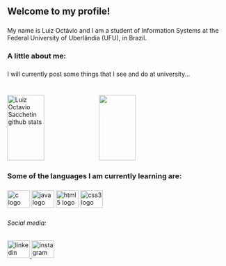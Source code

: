 <h2 align="left">Welcome to my profile!</h2>

###

<p align="left">My name is Luiz Octávio and I am a student of Information Systems at the Federal University of Uberlândia (UFU), in Brazil.</p>

###

<h3 align="left">A little about me:</h3>

###

<p align="left">I will currently post some things that I see and do at university...</p>

###

<br clear="both">

<div align="left">  
  <img width="41%" height="150px" src="https://github-readme-stats.vercel.app/api?username=LuizOctavioSB&show_icons=true&count_private=true&hide_border=true&title_color=8A2BE2&icon_color=8A2BE2&text_color=9932CC&bg_color=0a0c10" alt="Luiz Octavio Sacchetin github stats" /> 
  <img width="41%" height="150px" src="https://github-readme-stats.vercel.app/api/top-langs/?username=LuizOctavioSB&layout=compact&hide_border=true&title_color=8A2BE2&text_color=9932CC&bg_color=0a0c10" />
</div>

###

<h3 align="left">Some of the languages I am currently learning are:</h3>

###

<div align="left">
  <img src="https://cdn.jsdelivr.net/gh/devicons/devicon/icons/c/c-original.svg" height="40" width="52" alt="c logo"  />
  <img src="https://cdn.jsdelivr.net/gh/devicons/devicon/icons/java/java-original.svg" height="40" width="52" alt="java logo"  />
  <img src="https://cdn.jsdelivr.net/gh/devicons/devicon/icons/html5/html5-original.svg" height="40" width="52" alt="html5 logo"  />
  <img src="https://cdn.jsdelivr.net/gh/devicons/devicon/icons/css3/css3-original.svg" height="40" width="52" alt="css3 logo"  />
</div>

###

<h6 align="left">Social media:</h6>

###

<div align="left">
  <a href="https://www.linkedin.com/in/luizoctaviosb/" target="_blank">
    <img src="https://raw.githubusercontent.com/maurodesouza/profile-readme-generator/master/src/assets/icons/social/linkedin/default.svg" width="52" height="40" alt="linkedin logo"  />
  </a>
  <a href="https://www.instagram.com/luizsacchetin/" target="_blank">
    <img src="https://raw.githubusercontent.com/maurodesouza/profile-readme-generator/master/src/assets/icons/social/instagram/default.svg" width="52" height="40" alt="instagram logo"  />
  </a>
</div>

###

